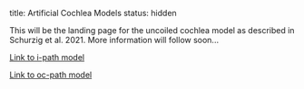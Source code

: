 title: Artificial Cochlea Models
status: hidden

This will be the landing page for the uncoiled cochlea model as described in Schurzig et al. 2021. More information will follow soon...

[Link to i-path model](pages/01_workgroups/cas/methods/CochleaModeling/uncoiled_st_ipath.step)

[Link to oc-path model](01_workgroups/cas/methods/CochleaModeling/uncoiled_st_ocpath.step)

